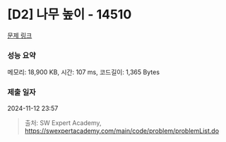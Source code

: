 # [D2] 나무 높이 - 14510 

[문제 링크](https://swexpertacademy.com/main/code/problem/problemDetail.do?contestProbId=AYFofW8qpXYDFAR4) 

### 성능 요약

메모리: 18,900 KB, 시간: 107 ms, 코드길이: 1,365 Bytes

### 제출 일자

2024-11-12 23:57



> 출처: SW Expert Academy, https://swexpertacademy.com/main/code/problem/problemList.do